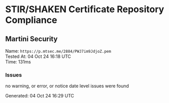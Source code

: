# STIR/SHAKEN Certificate Repository Compliance

## Martini Security

Name: `https://p.mtsec.me/2884/PWJ7im9JdjoZ.pem`\
Tested At: 04 Oct 24 16:18 UTC\
Time: 131ms

### Issues

no warning, or error, or notice date level issues were found

Generated: 04 Oct 24 16:29 UTC